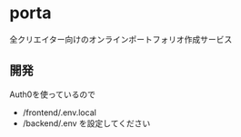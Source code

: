 # porta
全クリエイター向けのオンラインポートフォリオ作成サービス 

## 開発
Auth0を使っているので
- /frontend/.env.local
- /backend/.env
を設定してください